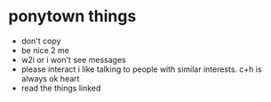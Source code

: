 # ponytown things

- don't copy
- be nice 2 me
- w2i or i won't see messages
- please interact i like talking to people with similar interests. c+h is always ok heart
- read the things linked
